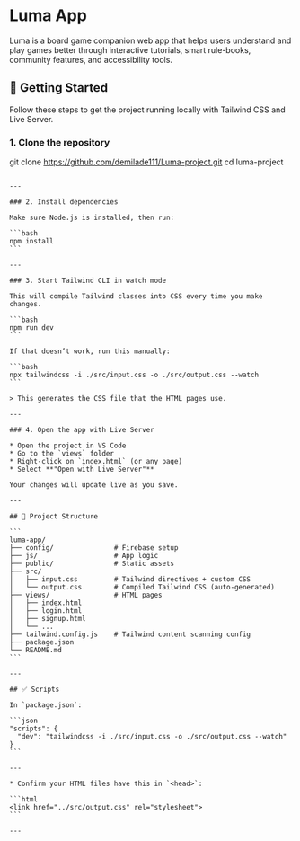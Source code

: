 
# Luma App

Luma is a board game companion web app that helps users understand and play games better through interactive tutorials, smart rule-books, community features, and accessibility tools.


## 🚀 Getting Started

Follow these steps to get the project running locally with Tailwind CSS and Live Server.



### 1. Clone the repository

git clone https://github.com/demilade111/Luma-project.git
cd luma-project
````

---

### 2. Install dependencies

Make sure Node.js is installed, then run:

```bash
npm install
```

---

### 3. Start Tailwind CLI in watch mode

This will compile Tailwind classes into CSS every time you make changes.

```bash
npm run dev
```

If that doesn’t work, run this manually:

```bash
npx tailwindcss -i ./src/input.css -o ./src/output.css --watch
```

> This generates the CSS file that the HTML pages use.

---

### 4. Open the app with Live Server

* Open the project in VS Code
* Go to the `views` folder
* Right-click on `index.html` (or any page)
* Select **"Open with Live Server"**

Your changes will update live as you save.

---

## 📁 Project Structure

```
luma-app/
├── config/               # Firebase setup
├── js/                   # App logic 
├── public/               # Static assets
├── src/
│   ├── input.css         # Tailwind directives + custom CSS
│   └── output.css        # Compiled Tailwind CSS (auto-generated)
├── views/                # HTML pages
│   ├── index.html
│   ├── login.html
│   ├── signup.html
│   └── ...
├── tailwind.config.js    # Tailwind content scanning config
├── package.json
└── README.md
```

---

## ✅ Scripts

In `package.json`:

```json
"scripts": {
  "dev": "tailwindcss -i ./src/input.css -o ./src/output.css --watch"
}
```

---

* Confirm your HTML files have this in `<head>`:

```html
<link href="../src/output.css" rel="stylesheet">
```

---
